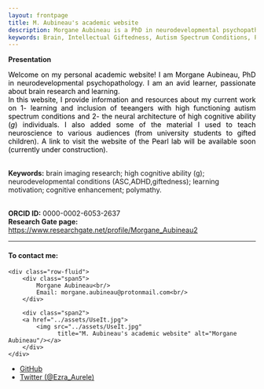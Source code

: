 ```yaml
---
layout: frontpage
title: M. Aubineau's academic website
description: Morgane Aubineau is a PhD in neurodevelopmental psychopathology. Avid learner, passionate about brain research.
keywords: Brain, Intellectual Giftedness, Autism Spectrum Conditions, Polymathy
---
```


**Presentation**
<style>
.intro {
  color:Black;
  text-align: justify;
  }
</style>

<p class="intro">Welcome on my personal academic website! I am Morgane Aubineau, PhD in neurodevelopmental psychopathology. I am an avid learner, passionate about brain research and learning. <br>
In this website, I provide information and resources about my current work on 1- learning and inclusion of teeangers with high functioning autism spectrum conditions and 2- the neural architecture of high cognitive ability (<em>g</em>) individuals. I also added some of the material I used to teach neuroscience to various audiences (from university students to gifted children). A link to visit the website of the Pearl lab will be available soon (currently under construction).<br><br>

<strong>Keywords:</strong> brain imaging research; high cognitive ability (g); neurodevelopmental conditions (ASC,ADHD,giftedness); learning motivation; cognitive enhancement; polymathy.<br><br>

<strong>ORCID ID:</strong> 0000-0002-6053-2637 <br>
<strong>Research Gate page:</strong> https://www.researchgate.net/profile/Morgane_Aubineau2
</p>

---


<div class="container">
<h4><a name="contact:"></a>To contact me:</h4>

    <div class="row-fluid">
        <div class="span5">
            Morgane Aubineau<br/>
            Email: morgane.aubineau@protonmail.com<br/>
        </div>

        <div class="span2">
        <a href="../assets/UseIt.jpg">
            <img src="../assets/UseIt.jpg"
                  title="M. Aubineau's academic website" alt="Morgane Aubineau"/></a>
        </div>
    </div>
</div>

<div class="navbar">
  <div class="navbar-inner">
      <ul class="nav">
          <li><a href="https://github.com/morgane-aubineau">GitHub</a></li>
          <li><a href="https://twitter.com/Ezra_Aurele">Twitter (@Ezra_Aurele)</a></li>
      </ul>
  </div>
</div>
